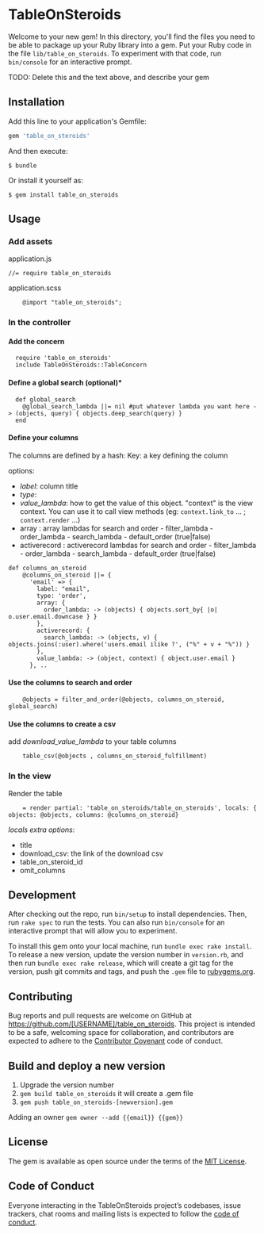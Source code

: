 # TableOnSteroids

Welcome to your new gem! In this directory, you'll find the files you need to be able to package up your Ruby library into a gem. Put your Ruby code in the file `lib/table_on_steroids`. To experiment with that code, run `bin/console` for an interactive prompt.

TODO: Delete this and the text above, and describe your gem

## Installation

Add this line to your application's Gemfile:

```ruby
gem 'table_on_steroids'
```

And then execute:

    $ bundle

Or install it yourself as:

    $ gem install table_on_steroids

## Usage

### Add assets

application.js

```
//= require table_on_steroids
```

application.scss
```
    @import "table_on_steroids";
```

### In the controller
#### Add the concern 

```
  require 'table_on_steroids'
  include TableOnSteroids::TableConcern
```

#### Define a global search (optional)*
```
  def global_search
    @global_search_lambda ||= nil #put whatever lambda you want here -> (objects, query) { objects.deep_search(query) }
  end
```

#### Define your columns

The columns are defined by a hash: 
Key: a key defining the column

options:
 - *label*: column title
 - *type*:
 - *value_lambda*: how to get the value of this object. "context" is the view context. You can use it to call view methods (eg: `context.link_to` ... ; `context.render` ...)
 - array : array lambdas for search and order
        - filter_lambda
        - order_lambda
        - search_lambda
        - default_order (true|false)
 - activerecord : activerecord lambdas for search and order
        - filter_lambda
        - order_lambda
        - search_lambda
        - default_order (true|false)


```
def columns_on_steroid
    @columns_on_steroid ||= {
      'email' => {
        label: "email",
        type: 'order',
        array: {
          order_lambda: -> (objects) { objects.sort_by{ |o| o.user.email.downcase } }
        },
        activerecord: {
          search_lambda: -> (objects, v) { objects.joins(:user).where('users.email ilike ?', ("%" + v + "%")) }
        },
        value_lambda: -> (object, context) { object.user.email } 
      }, ..
```
#### Use the columns to search and order
```
    @objects = filter_and_order(@objects, columns_on_steroid, global_search)
```
#### Use the columns to create a csv
add *download_value_lambda* to your table columns
```
    table_csv(@objects , columns_on_steroid_fulfillment)
```

### In the view

Render the table

```
    = render partial: 'table_on_steroids/table_on_steroids', locals: { objects: @objects, columns: @columns_on_steroid}

```

_locals extra options:_
- title
- download_csv: the link of the download csv 
- table_on_steroid_id
- omit_columns



## Development

After checking out the repo, run `bin/setup` to install dependencies. Then, run `rake spec` to run the tests. You can also run `bin/console` for an interactive prompt that will allow you to experiment.

To install this gem onto your local machine, run `bundle exec rake install`. To release a new version, update the version number in `version.rb`, and then run `bundle exec rake release`, which will create a git tag for the version, push git commits and tags, and push the `.gem` file to [rubygems.org](https://rubygems.org).

## Contributing

Bug reports and pull requests are welcome on GitHub at https://github.com/[USERNAME]/table_on_steroids. This project is intended to be a safe, welcoming space for collaboration, and contributors are expected to adhere to the [Contributor Covenant](http://contributor-covenant.org) code of conduct.

## Build and deploy a new version

1. Upgrade the version number
2. `gem build table_on_steroids` it will create a .gem file
3. `gem push table_on_steroids-[newversion].gem`

Adding an owner `gem owner --add {{email}} {{gem}}`

## License

The gem is available as open source under the terms of the [MIT License](https://opensource.org/licenses/MIT).

## Code of Conduct

Everyone interacting in the TableOnSteroids project’s codebases, issue trackers, chat rooms and mailing lists is expected to follow the [code of conduct](https://github.com/[USERNAME]/table_on_steroids/blob/master/CODE_OF_CONDUCT.md).
